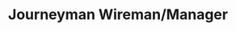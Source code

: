 ---
draft: false
name: "Doug Wilkins"
title: "Journeyman Wireman/Manager"
avatar: {
    src: "https://i.postimg.cc/tRm8JCGx/Doug.jpg",
    alt: "Doug Wilkins"
}
publishDate: "2022-11-01 15:39"
---